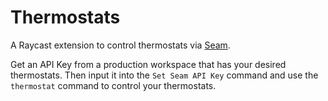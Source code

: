 # Thermostats

A Raycast extension to control thermostats via
[Seam](https://www.seam.co/supported-devices-and-systems).

Get an API Key from a production workspace that has your desired thermostats.
Then input it into the `Set Seam API Key` command and use the `thermostat`
command to control your thermostats.
